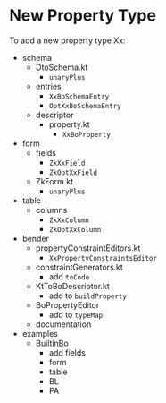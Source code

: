 # New Property Type

To add a new property type Xx:

* schema
    * DtoSchema.kt
        * `unaryPlus`
    * entries
        * `XxBoSchemaEntry`
        * `OptXxBoSchemaEntry`
    * descriptor
        * property.kt
            * `XxBoProperty`
* form
    * fields
        * `ZkXxField`
        * `ZkOptXxField`
    * ZkForm.kt
        * `unaryPlus`
* table
    * columns
        * `ZkXxColumn`
        * `ZkOptXxColumn`
* bender
    * propertyConstraintEditors.kt
        * `XxPropertyConstraintsEditor`
    * constraintGenerators.kt
        * add `toCode`
    * KtToBoDescriptor.kt
        * add to `buildProperty`
    * BoPropertyEditor
        * add to `typeMap`
    * documentation 
* examples
    * BuiltinBo
        * add fields
        * form
        * table
        * BL
        * PA